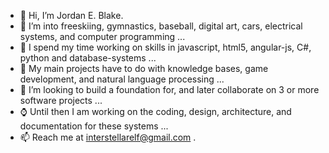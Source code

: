 - 👋 Hi, I’m Jordan E. Blake.
- 👀 I’m into freeskiing, gymnastics, baseball, digital art, cars, electrical systems, and computer programming ...
- 🌱 I spend my time working on skills in javascript, html5, angular-js, C#, python and database-systems ... 
- 🏹 My main projects have to do with knowledge bases, game development, and natural language processing ...
- 💞️ I’m looking to build a foundation for, and later collaborate on 3 or more software projects ...
- ⌚ Until then I am working on the coding, design, architecture, and documentation for these systems ...
- 📫 Reach me at interstellarelf@gmail.com .

<!---
interstellarelf/interstellarelf is a ✨ special ✨ repository because its `README.md` (this file) appears on your GitHub profile.
You can click the Preview link to take a look at your changes.
--->
